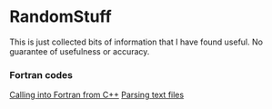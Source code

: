 # RandomStuff
This is just collected bits of information that I have found useful. No guarantee of usefulness or accuracy.

### Fortran codes
[Calling into Fortran from C++](fortran/call_fortran_from_c.md)
[Parsing text files](fortran/parse_text_files_fortran.md)
